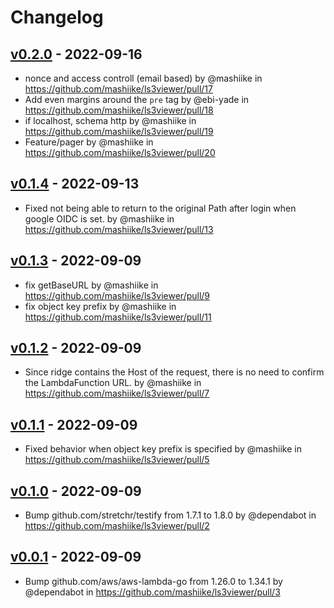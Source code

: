 # Changelog

## [v0.2.0](https://github.com/mashiike/ls3viewer/compare/v0.1.4...v0.2.0) - 2022-09-16
- nonce and access controll (email based) by @mashiike in https://github.com/mashiike/ls3viewer/pull/17
- Add even margins around the `pre` tag by @ebi-yade in https://github.com/mashiike/ls3viewer/pull/18
- if localhost, schema http by @mashiike in https://github.com/mashiike/ls3viewer/pull/19
- Feature/pager by @mashiike in https://github.com/mashiike/ls3viewer/pull/20

## [v0.1.4](https://github.com/mashiike/ls3viewer/compare/v0.1.3...v0.1.4) - 2022-09-13
- Fixed not being able to return to the original Path after login when google OIDC is set. by @mashiike in https://github.com/mashiike/ls3viewer/pull/13

## [v0.1.3](https://github.com/mashiike/ls3viewer/compare/v0.1.2...v0.1.3) - 2022-09-09
- fix getBaseURL by @mashiike in https://github.com/mashiike/ls3viewer/pull/9
- fix object key prefix by @mashiike in https://github.com/mashiike/ls3viewer/pull/11

## [v0.1.2](https://github.com/mashiike/ls3viewer/compare/v0.1.1...v0.1.2) - 2022-09-09
- Since ridge contains the Host of the request, there is no need to confirm the LambdaFunction URL. by @mashiike in https://github.com/mashiike/ls3viewer/pull/7

## [v0.1.1](https://github.com/mashiike/ls3viewer/compare/v0.1.0...v0.1.1) - 2022-09-09
- Fixed behavior when object key prefix is specified by @mashiike in https://github.com/mashiike/ls3viewer/pull/5

## [v0.1.0](https://github.com/mashiike/ls3viewer/compare/v0.0.1...v0.1.0) - 2022-09-09
- Bump github.com/stretchr/testify from 1.7.1 to 1.8.0 by @dependabot in https://github.com/mashiike/ls3viewer/pull/2

## [v0.0.1](https://github.com/mashiike/ls3viewer/commits/v0.0.1) - 2022-09-09
- Bump github.com/aws/aws-lambda-go from 1.26.0 to 1.34.1 by @dependabot in https://github.com/mashiike/ls3viewer/pull/3
